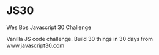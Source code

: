 # JS30
Wes Bos Javascript 30 Challenge

Vanilla JS code challenge. Build 30 things in 30 days from www.javascript30.com
